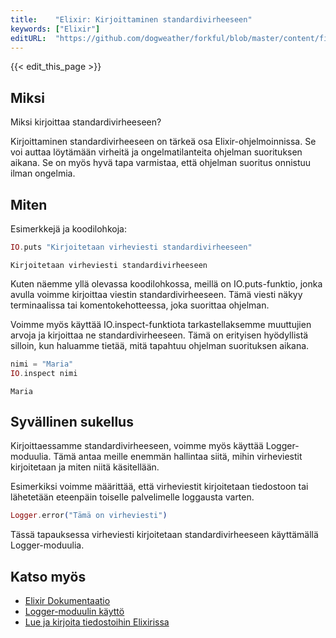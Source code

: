```yaml
---
title:    "Elixir: Kirjoittaminen standardivirheeseen"
keywords: ["Elixir"]
editURL:  "https://github.com/dogweather/forkful/blob/master/content/fi/elixir/writing-to-standard-error.md"
---
```


{{< edit_this_page >}}

## Miksi

Miksi kirjoittaa standardivirheeseen?

Kirjoittaminen standardivirheeseen on tärkeä osa Elixir-ohjelmoinnissa. Se voi auttaa löytämään virheitä ja ongelmatilanteita ohjelman suorituksen aikana. Se on myös hyvä tapa varmistaa, että ohjelman suoritus onnistuu ilman ongelmia.

## Miten

Esimerkkejä ja koodilohkoja:

```Elixir
IO.puts "Kirjoitetaan virheviesti standardivirheeseen"
```

```
Kirjoitetaan virheviesti standardivirheeseen
```

Kuten näemme yllä olevassa koodilohkossa, meillä on IO.puts-funktio, jonka avulla voimme kirjoittaa viestin standardivirheeseen. Tämä viesti näkyy terminaalissa tai komentokehotteessa, joka suorittaa ohjelman.

Voimme myös käyttää IO.inspect-funktiota tarkastellaksemme muuttujien arvoja ja kirjoittaa ne standardivirheeseen. Tämä on erityisen hyödyllistä silloin, kun haluamme tietää, mitä tapahtuu ohjelman suorituksen aikana.

```Elixir
nimi = "Maria"
IO.inspect nimi
```

```
Maria
```

## Syvällinen sukellus

Kirjoittaessamme standardivirheeseen, voimme myös käyttää Logger-moduulia. Tämä antaa meille enemmän hallintaa siitä, mihin virheviestit kirjoitetaan ja miten niitä käsitellään.

Esimerkiksi voimme määrittää, että virheviestit kirjoitetaan tiedostoon tai lähetetään eteenpäin toiselle palvelimelle loggausta varten.

```Elixir
Logger.error("Tämä on virheviesti")
```

Tässä tapauksessa virheviesti kirjoitetaan standardivirheeseen käyttämällä Logger-moduulia.

## Katso myös

- [Elixir Dokumentaatio](https://hexdocs.pm/elixir/)
- [Logger-moduulin käyttö](https://elixirschool.com/en/lessons/advanced/logging/)
- [Lue ja kirjoita tiedostoihin Elixirissa](https://elixirschool.com/en/lessons/basics/io/)